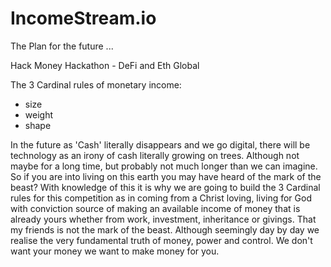 # IncomeStream.io

The Plan for the future ...

Hack Money Hackathon - DeFi and Eth Global

The 3 Cardinal rules of monetary income:
- size
- weight
- shape

In the future as 'Cash' literally disappears and we go digital, there will be technology as an irony of cash literally growing on trees. Although not maybe for a long time, but probably not much longer than we can imagine. So if you are into living on this earth you may have heard of the mark of the beast? With knowledge of this it is why we are going to build the 3 Cardinal rules for this competition as in coming from a Christ loving, living for God with conviction source of making an available income of money that is already yours whether from work, investment, inheritance or givings. That my friends is not the mark of the beast. Although seemingly day by day we realise the very fundamental truth of money, power and control. We don't want your money we want to make money for you.
